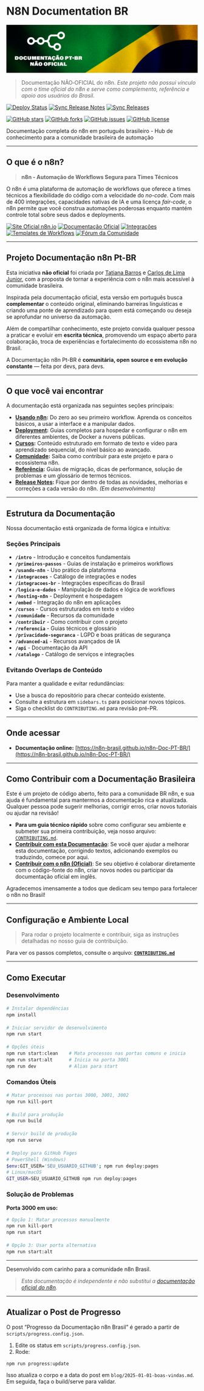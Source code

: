 # N8N Documentation BR

![Banner da Documentação n8n PT-BR - Automação de Workflows em Português](https://raw.githubusercontent.com/n8n-brasil/n8n-Doc-PT-BR/main/static/img/banner_n8n_ptbr.png)

> Documentação NÃO‑OFICIAL do n8n.
> _Este projeto não possui vínculo com o time oficial do n8n e serve como complemento, referência e apoio aos usuários do Brasil._

[![Deploy Status](https://github.com/n8n-brasil/n8n-Doc-PT-BR/workflows/Deploy%20Docusaurus%20to%20GitHub%20Pages/badge.svg)](https://github.com/n8n-brasil/n8n-Doc-PT-BR/actions)
[![Sync Release Notes](https://github.com/n8n-brasil/n8n-Doc-PT-BR/workflows/Sync%20n8n%20Release%20Notes/badge.svg)](https://github.com/n8n-brasil/n8n-Doc-PT-BR/actions)
[![Sync Releases](https://github.com/n8n-brasil/n8n-Doc-PT-BR/workflows/Sync%20n8n%20Official%20Releases/badge.svg)](https://github.com/n8n-brasil/n8n-Doc-PT-BR/actions)

[![GitHub stars](https://img.shields.io/github/stars/n8n-brasil/n8n-Doc-PT-BR?style=social)](https://github.com/n8n-brasil/n8n-Doc-PT-BR/stargazers)
[![GitHub forks](https://img.shields.io/github/forks/n8n-brasil/n8n-Doc-PT-BR?style=social)](https://github.com/n8n-brasil/n8n-Doc-PT-BR/network)
[![GitHub issues](https://img.shields.io/github/issues/n8n-brasil/n8n-Doc-PT-BR)](https://github.com/n8n-brasil/n8n-Doc-PT-BR/issues)
[![GitHub license](https://img.shields.io/github/license/n8n-brasil/n8n-Doc-PT-BR)](https://github.com/n8n-brasil/n8n-Doc-PT-BR/blob/main/LICENSE)

Documentação completa do n8n em português brasileiro - Hub de conhecimento para a comunidade brasileira de automação

---

## O que é o n8n?

> **n8n - Automação de Workflows Segura para Times Técnicos**

O n8n é uma plataforma de automação de workflows que oferece a times técnicos a flexibilidade do código com a velocidade do _no-code_. Com mais de 400 integrações, capacidades nativas de IA e uma licença _fair-code_, o n8n permite que você construa automações poderosas enquanto mantém controle total sobre seus dados e deployments.

[![Site Oficial n8n.io](https://img.shields.io/badge/Site_Oficial-n8n.io-blueviolet?style=for-the-badge)](https://n8n.io)
[![Documentação Oficial](https://img.shields.io/badge/Documentação-Oficial-blue?style=for-the-badge)](https://docs.n8n.io)
[![Integrações](https://img.shields.io/badge/Integrações-400%2B-green?style=for-the-badge)](https://n8n.io/integrations)
[![Templates de Workflows](https://img.shields.io/badge/Templates-Workflows-orange?style=for-the-badge)](https://n8n.io/templates)
[![Fórum da Comunidade](https://img.shields.io/badge/Fórum-Comunidade-ff4a73?style=for-the-badge)](https://community.n8n.io)

---

## Projeto Documentação n8n Pt-BR

Esta iniciativa **não oficial** foi criada por [Tatiana Barros](https://github.com/tatyquebralayout) e [Carlos de Lima Junior](https://github.com/CJBiohacker), com a proposta de tornar a experiência com o n8n mais acessível à comunidade brasileira.

Inspirada pela documentação oficial, esta versão em português busca **complementar** o conteúdo original, eliminando barreiras linguísticas e criando uma ponte de aprendizado para quem está começando ou deseja se aprofundar no universo da automação.

Além de compartilhar conhecimento, este projeto convida qualquer pessoa a praticar e evoluir em **escrita técnica**, promovendo um espaço aberto para colaboração, troca de experiências e fortalecimento do ecossistema n8n no Brasil.

A Documentação n8n Pt-BR é **comunitária, open source e em evolução constante** — feita por devs, para devs.

---

## O que você vai encontrar

A documentação está organizada nas seguintes seções principais:

- **[Usando n8n](/intro):** Do zero ao seu primeiro workflow. Aprenda os conceitos básicos, a usar a
  interface e a manipular dados.
- **[Deployment](/hosting-n8n/instalacao):** Guias completos para hospedar e configurar o n8n em diferentes
  ambientes, de Docker a nuvens públicas.
- **[Cursos](/cursos):** Conteúdo estruturado em formato de texto e vídeo para aprendizado sequencial,
  do nível básico ao avançado.
- **[Comunidade](/contribuir):** Saiba como contribuir para este projeto e para o ecossistema n8n.
- **[Referência](/referencia):** Guias de migração, dicas de performance, solução de problemas e um glossário de termos técnicos.
- **[Release Notes](/release-notes/index):** Fique por dentro de todas as novidades, melhorias e correções
  a cada versão do n8n. _(Em desenvolvimento)_

---

## Estrutura da Documentação

Nossa documentação está organizada de forma lógica e intuitiva:

### **Seções Principais**

- **`/intro`** - Introdução e conceitos fundamentais
- **`/primeiros-passos`** - Guias de instalação e primeiros workflows
- **`/usando-n8n`** - Uso prático da plataforma
- **`/integracoes`** - Catálogo de integrações e nodes
- **`/integracoes-br`** - Integrações específicas do Brasil
- **`/logica-e-dados`** - Manipulação de dados e lógica de workflows
- **`/hosting-n8n`** - Deployment e hospedagem
- **`/embed`** - Integração do n8n em aplicações
- **`/cursos`** - Cursos estruturados em texto e vídeo
- **`/comunidade`** - Recursos da comunidade
- **`/contribuir`** - Como contribuir com o projeto
- **`/referencia`** - Guias técnicos e glossário
- **`/privacidade-seguranca`** - LGPD e boas práticas de segurança
- **`/advanced-ai`** - Recursos avançados de IA
- **`/api`** - Documentação da API
- **`/catalogo`** - Catálogo de serviços e integrações

### Evitando Overlaps de Conteúdo

Para manter a qualidade e evitar redundâncias:

- Use a busca do repositório para checar conteúdo existente.
- Consulte a estrutura em `sidebars.ts` para posicionar novos tópicos.
- Siga o checklist do `CONTRIBUTING.md` para revisão pré-PR.

---

## Onde acessar

- **Documentação online:**
[https://n8n-brasil.github.io/n8n-Doc-PT-BR/](https://n8n-brasil.github.io/n8n-Doc-PT-BR/)

---

## Como Contribuir com a Documentação Brasileira

Este é um projeto de código aberto, feito para a comunidade BR n8n, e sua ajuda é fundamental para
mantermos a documentação rica e atualizada. Qualquer pessoa pode sugerir melhorias, corrigir erros, criar
novos tutoriais ou ajudar na revisão!

- **Para um guia técnico rápido** sobre como configurar seu ambiente e submeter sua primeira contribuição,
  veja nosso arquivo: [`CONTRIBUTING.md`](./CONTRIBUTING.md).
- **[Contribuir com esta Documentação](/docs/contribuir/esta-documentacao/)**: Se você quer ajudar a
  melhorar esta documentação, corrigindo textos, adicionando exemplos ou traduzindo, comece por aqui.
- **[Contribuir com o n8n (Oficial)](/docs/contribuir/projeto-n8n/)**: Se seu objetivo é colaborar diretamente
  com o código-fonte do n8n, criar novos nodes ou participar da documentação oficial em inglês.

Agradecemos imensamente a todos que dedicam seu tempo para fortalecer o n8n no Brasil!

---

## Configuração e Ambiente Local

> Para rodar o projeto localmente e contribuir, siga as instruções detalhadas no nosso guia de contribuição.

Para ver os passos completos, consulte o arquivo: **[`CONTRIBUTING.md`](./CONTRIBUTING.md)**

---

## Como Executar

### Desenvolvimento

```bash
# Instalar dependências
npm install

# Iniciar servidor de desenvolvimento
npm run start

# Opções úteis
npm run start:clean    # Mata processos nas portas comuns e inicia
npm run start:alt      # Inicia na porta 3001
npm run dev            # Alias para start
```

### Comandos Úteis

```bash
# Matar processos nas portas 3000, 3001, 3002
npm run kill-port

# Build para produção
npm run build

# Servir build de produção
npm run serve

# Deploy para GitHub Pages
# PowerShell (Windows)
$env:GIT_USER='SEU_USUARIO_GITHUB'; npm run deploy:pages
# Linux/macOS
GIT_USER=SEU_USUARIO_GITHUB npm run deploy:pages
```

### Solução de Problemas

**Porta 3000 em uso:**

```bash
# Opção 1: Matar processos manualmente
npm run kill-port
npm run start

# Opção 3: Usar porta alternativa
npm run start:alt
```

---

Desenvolvido com carinho para a comunidade n8n Brasil.

> _Esta documentação é independente e não substitui a [documentação oficial do n8n](https://docs.n8n.io/)._

---

## Atualizar o Post de Progresso

O post “Progresso da Documentação n8n Brasil” é gerado a partir de `scripts/progress.config.json`.

1. Edite os status em `scripts/progress.config.json`.
2. Rode:

```bash
npm run progress:update
```

Isso atualiza o corpo e a data do post em `blog/2025-01-01-boas-vindas.md`. Em seguida, faça o build/serve para validar.
